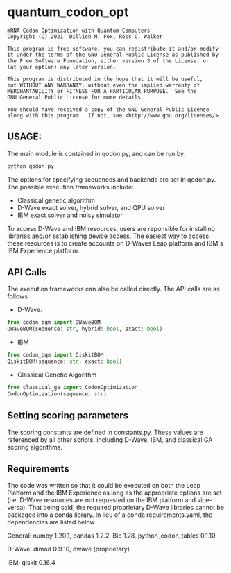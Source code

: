 # quantum_codon_opt

    mRNA Codon Optimization with Quantum Computers 
    Copyright (C) 2021  Dillion M. Fox, Ross C. Walker

    This program is free software: you can redistribute it and/or modify
    it under the terms of the GNU General Public License as published by
    the Free Software Foundation, either version 3 of the License, or
    (at your option) any later version.

    This program is distributed in the hope that it will be useful,
    but WITHOUT ANY WARRANTY; without even the implied warranty of
    MERCHANTABILITY or FITNESS FOR A PARTICULAR PURPOSE.  See the
    GNU General Public License for more details.

    You should have received a copy of the GNU General Public License
    along with this program.  If not, see <http://www.gnu.org/licenses/>.

## USAGE:

The main module is contained in qodon.py, and can be run by:

```python
python qodon.py
```

The options for specifying sequences and backends are set in qodon.py.
The possible execution frameworks include:

* Classical genetic algorithm
* D-Wave exact solver, hybrid solver, and QPU solver
* IBM exact solver and noisy simulator

To access D-Wave and IBM resources, users are reponsible for installing
libraries and/or establishing device access. The easiest way to access
these resources is to create accounts on D-Waves Leap platform
and IBM's IBM Experience platform.

## API Calls
The execution frameworks can also be called directly. The API calls are
as follows

* D-Wave:
```python
from codon_bqm import DWaveBQM
DWaveBQM(sequence: str, hybrid: bool, exact: bool)
```

* IBM
```python
from codon_bqm import QiskitBQM
QiskitBQM(sequence: str, exact: bool)
```

* Classical Genetic Algorithm
```python
from classical_ga import CodonOptimization
CodonOptimization(sequence: str)
```

## Setting scoring parameters
The scoring constants are defined in constants.py. These values are 
referenced by all other scripts, including D-Wave, IBM, and classical
GA scoring algorithms.

## Requirements
The code was written so that it could be executed on both the Leap
Platform and the IBM Experience as long as the appropriate options
are set (i.e. D-Wave resources are not requested on the IBM platform
and vice-versa). That being said, the required proprietary D-Wave
libraries cannot be packaged into a conda library. In lieu of a
conda requirements.yaml, the dependencies are listed below

General:
numpy 1.20.1, pandas 1.2.2, Bio 1.78, python_codon_tables 0.1.10

D-Wave:
dimod 0.9.10, dwave (proprietary)

IBM:
qiskit 0.16.4
